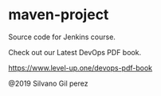 # maven-project
Source code for Jenkins course.

Check out our Latest DevOps PDF book.

https://www.level-up.one/devops-pdf-book

@2019 Silvano Gil perez

